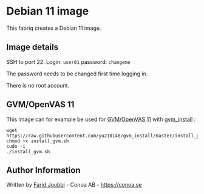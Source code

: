# Debian 11 image


This fabriq creates a Debian 11 image.


## Image details

SSH to port 22. Login: `user01` password: `changeme`

The password needs to be changed first time logging in.

There is no root account.


## GVM/OpenVAS 11

This image can for example be used for [GVM/OpenVAS 11](https://www.openvas.org/) with [gvm_install](https://github.com/yu210148/gvm_install) :

```
wget https://raw.githubusercontent.com/yu210148/gvm_install/master/install_gvm.sh
chmod +x install_gvm.sh
sudo -i
./install_gvm.sh
```


Author Information
------------------

Written by [Farid Joubbi](https://github.com/faridjoubbi) - Conoa AB - https://conoa.se

